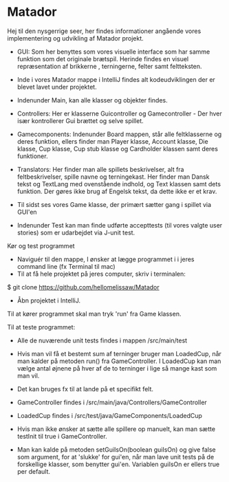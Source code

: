 # Matador

Hej til den nysgerrige seer, her findes informationer angående vores implementering og udvikling af Matador projekt.

- GUI: Som her benyttes som vores visuelle interface som har samme funktion som det originale brætspil. 
  Herinde findes en visuel repræsentation af brikkerne , terningerne, felter samt feltteksten.
  
- Inde i vores Matador mappe i IntelliJ findes alt kodeudviklingen der er blevet lavet under projektet. 

- Indenunder Main, kan alle klasser og objekter findes.

- Controllers: Her er klasserne Guicontroller og Gamecontroller - Der hver især kontrollerer Gui brættet og selve spillet.

- Gamecomponents: Indenunder Board mappen, står alle feltklasserne og deres funktion, ellers finder man Player klasse, Account klasse, Die klasse, Cup klasse, Cup stub klasse og Cardholder klassen samt deres funktioner.  

- Translators: Her finder man alle spillets beskrivelser, alt fra feltbeskrivelser, spille navne og terningekast. 
  Her finder man Dansk tekst og TextLang med ovenstående indhold, og Text klassen samt dets funktion. 
  Der gøres ikke brug af Engelsk tekst, da dette ikke er et krav. 
  
- Til sidst ses vores Game klasse, der primært sætter gang i spillet via GUI'en
- Indenunder Test kan man finde udførte accepttests (til vores valgte user stories) som er udarbejdet via J-unit test.

Kør og test programmet

- Naviguér til den mappe, I ønsker at lægge programmet i i jeres command line (fx Terminal til mac)
- Til at få hele projektet på jeres computer, skriv i terminalen:

$ git clone https://github.com/hellomelissaw/Matador

- Åbn projektet i IntelliJ.

Til at kører programmet skal man tryk 'run' fra Game klassen.

Til at teste programmet: 

- Alle de nuværende unit tests findes i mappen /src/main/test

- Hvis man vil få et bestemt sum af terninger bruger man LoadedCup, når man kalder på metoden run() fra GameController. I LoadedCup kan man vælge antal øjnene på hver af de to terninger i lige så mange kast som man vil.
- Det kan bruges fx til at lande på et specifikt felt.
- GameController findes i /src/main/java/Controllers/GameController
- LoadedCup findes i /src/test/java/GameComponents/LoadedCup

- Hvis man ikke ønsker at sætte alle spillere op manuelt, kan man sætte testInit til true i GameController. 
- Man kan kalde på metoden setGuiIsOn(boolean guiIsOn) og give false som argument, for at 'slukke' for gui'en, når man lave unit tests på de forskellige klasser, som benytter gui'en. Variablen guiIsOn er ellers true per default. 
